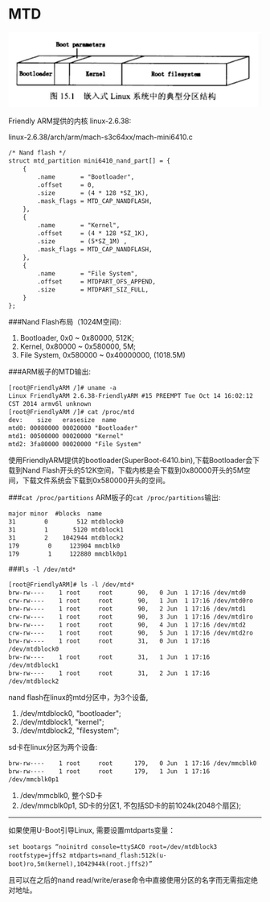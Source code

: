 MTD
=======

![MTD](mtd.jpg)

Friendly ARM提供的内核 linux-2.6.38:

linux-2.6.38/arch/arm/mach-s3c64xx/mach-mini6410.c

    /* Nand flash */
    struct mtd_partition mini6410_nand_part[] = {
        {
            .name       = "Bootloader",
            .offset     = 0,
            .size       = (4 * 128 *SZ_1K),
            .mask_flags = MTD_CAP_NANDFLASH,
        },
        {
            .name       = "Kernel",
            .offset     = (4 * 128 *SZ_1K),
            .size       = (5*SZ_1M) ,
            .mask_flags = MTD_CAP_NANDFLASH,
        },
        {
            .name       = "File System",
            .offset     = MTDPART_OFS_APPEND,
            .size       = MTDPART_SIZ_FULL,
        }
    };
   
###Nand Flash布局（1024M空间):
 
1. Bootloader, 0x0 ~ 0x80000, 512K;
2. Kernel, 0x80000 ~ 0x580000, 5M;
3. File System, 0x580000 ~ 0x40000000, (1018.5M)




###ARM板子的MTD输出:

	[root@FriendlyARM /]# uname -a
	Linux FriendlyARM 2.6.38-FriendlyARM #15 PREEMPT Tue Oct 14 16:02:12 CST 2014 armv6l unknown
	[root@FriendlyARM /]# cat /proc/mtd
	dev:    size   erasesize  name
	mtd0: 00080000 00020000 "Bootloader"
	mtd1: 00500000 00020000 "Kernel"
	mtd2: 3fa80000 00020000 "File System"

使用FriendlyARM提供的bootloader(SuperBoot-6410.bin),下载Bootloader会下载到Nand Flash开头的512K空间，下载内核是会下载到0x80000开头的5M空间，下载文件系统会下载到0x580000开头的空间。

###`cat /proc/partitions`
ARM板子的`cat /proc/partitions`输出:

	major minor  #blocks  name
	31        0        512 mtdblock0
	31        1       5120 mtdblock1
	31        2    1042944 mtdblock2
	179        0     123904 mmcblk0
	179        1     122880 mmcblk0p1

###`ls -l /dev/mtd*`

	[root@FriendlyARM]# ls -l /dev/mtd*
	brw-rw----    1 root     root       90,   0 Jun  1 17:16 /dev/mtd0
	crw-rw----    1 root     root       90,   1 Jun  1 17:16 /dev/mtd0ro
	brw-rw----    1 root     root       90,   2 Jun  1 17:16 /dev/mtd1
	crw-rw----    1 root     root       90,   3 Jun  1 17:16 /dev/mtd1ro
	brw-rw----    1 root     root       90,   4 Jun  1 17:16 /dev/mtd2
	crw-rw----    1 root     root       90,   5 Jun  1 17:16 /dev/mtd2ro
	brw-rw----    1 root     root       31,   0 Jun  1 17:16 /dev/mtdblock0
	brw-rw----    1 root     root       31,   1 Jun  1 17:16 /dev/mtdblock1
	brw-rw----    1 root     root       31,   2 Jun  1 17:16 /dev/mtdblock2

nand flash在linux的mtd分区中，为3个设备,

1. /dev/mtdblock0, "bootloader";
2. /dev/mtdblock1, "kernel";
3. /dev/mtdblock2, "filesystem";

sd卡在linux分区为两个设备:

	brw-rw----    1 root     root      179,   0 Jun  1 17:16 /dev/mmcblk0
	brw-rw----    1 root     root      179,   1 Jun  1 17:16 /dev/mmcblk0p1

1. /dev/mmcblk0, 整个SD卡
2. /dev/mmcblk0p1, SD卡的分区1, 不包括SD卡的前1024k(2048个扇区);

----

如果使用U-Boot引导Linux, 需要设置mtdparts变量：

`set bootargs “noinitrd console=ttySAC0 root=/dev/mtdblock3 rootfstype=jffs2 mtdparts=nand_flash:512k(u-boot)ro,5m(kernel),1042944k(root.jffs2)”`

且可以在之后的nand read/write/erase命令中直接使用分区的名字而无需指定绝对地址。 
